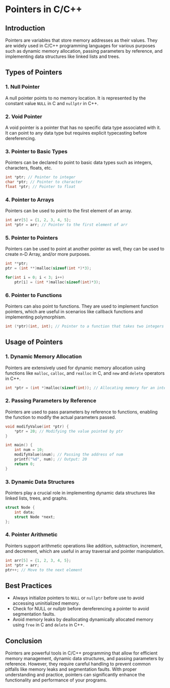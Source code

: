 # Pointers in C/C++

## Introduction

Pointers are variables that store memory addresses as their values. They are widely used in C/C++ programming languages for various purposes such as dynamic memory allocation, passing parameters by reference, and implementing data structures like linked lists and trees.

## Types of Pointers

### 1. Null Pointer
A null pointer points to no memory location. It is represented by the constant value `NULL` in C and `nullptr` in C++.

### 2. Void Pointer
A void pointer is a pointer that has no specific data type associated with it. It can point to any data type but requires explicit typecasting before dereferencing.

### 3. Pointer to Basic Types
Pointers can be declared to point to basic data types such as integers, characters, floats, etc.

```c
int *ptr; // Pointer to integer
char *ptr; // Pointer to character
float *ptr; // Pointer to float
```

### 4. Pointer to Arrays
Pointers can be used to point to the first element of an array.

```c
int arr[5] = {1, 2, 3, 4, 5};
int *ptr = arr; // Pointer to the first element of arr
```

### 5. Pointer to Pointers
Pointers can be used to point at another pointer as well, they can be used to create n-D Array, and/or more purposes.
```c
int **ptr;
ptr = (int **)malloc(sizeof(int *)*3);

for(int i = 0; i < 3; i++)
    ptr[i] = (int *)malloc(sizeof(int)*3);
```

### 6. Pointer to Functions
Pointers can also point to functions. They are used to implement function pointers, which are useful in scenarios like callback functions and implementing polymorphism.

```c
int (*ptr)(int, int); // Pointer to a function that takes two integers and returns an integer
```

## Usage of Pointers

### 1. Dynamic Memory Allocation
Pointers are extensively used for dynamic memory allocation using functions like `malloc`, `calloc`, and `realloc` in C, and `new` and `delete` operators in C++.

```c
int *ptr = (int *)malloc(sizeof(int)); // Allocating memory for an integer
```

### 2. Passing Parameters by Reference
Pointers are used to pass parameters by reference to functions, enabling the function to modify the actual parameters passed.

```c
void modifyValue(int *ptr) {
    *ptr = 20; // Modifying the value pointed by ptr
}

int main() {
    int num = 10;
    modifyValue(&num); // Passing the address of num
    printf("%d", num); // Output: 20
    return 0;
}
```

### 3. Dynamic Data Structures
Pointers play a crucial role in implementing dynamic data structures like linked lists, trees, and graphs.

```c
struct Node {
    int data;
    struct Node *next;
};
```

### 4. Pointer Arithmetic
Pointers support arithmetic operations like addition, subtraction, increment, and decrement, which are useful in array traversal and pointer manipulation.

```c
int arr[5] = {1, 2, 3, 4, 5};
int *ptr = arr;
ptr++; // Move to the next element
```

## Best Practices

- Always initialize pointers to `NULL` or `nullptr` before use to avoid accessing uninitialized memory.
- Check for NULL or nullptr before dereferencing a pointer to avoid segmentation faults.
- Avoid memory leaks by deallocating dynamically allocated memory using `free` in C and `delete` in C++.

## Conclusion

Pointers are powerful tools in C/C++ programming that allow for efficient memory management, dynamic data structures, and passing parameters by reference. However, they require careful handling to prevent common pitfalls like memory leaks and segmentation faults. With proper understanding and practice, pointers can significantly enhance the functionality and performance of your programs.